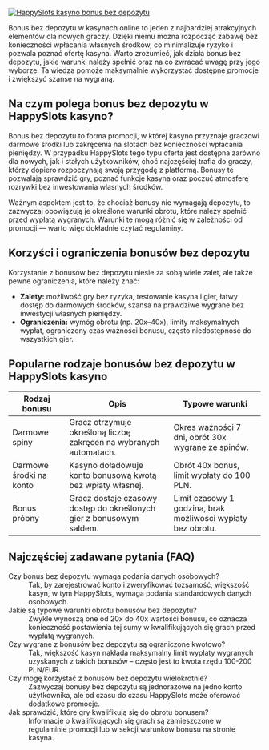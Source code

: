 [![HappySlots kasyno bonus bez depozytu](https://123-caf.pages.dev/gitsignup.png)](https://vrmoo.ru/Bt82HjjY)

<p>Bonus bez depozytu w kasynach online to jeden z najbardziej atrakcyjnych elementów dla nowych graczy. Dzięki niemu można rozpocząć zabawę bez konieczności wpłacania własnych środków, co minimalizuje ryzyko i pozwala poznać ofertę kasyna. Warto zrozumieć, jak działa bonus bez depozytu, jakie warunki należy spełnić oraz na co zwracać uwagę przy jego wyborze. Ta wiedza pomoże maksymalnie wykorzystać dostępne promocje i zwiększyć szanse na wygraną.</p>  <h2>Na czym polega bonus bez depozytu w HappySlots kasyno?</h2> <p>Bonus bez depozytu to forma promocji, w której kasyno przyznaje graczowi darmowe środki lub zakręcenia na slotach bez konieczności wpłacania pieniędzy. W przypadku HappySlots tego typu oferta jest dostępna zarówno dla nowych, jak i stałych użytkowników, choć najczęściej trafia do graczy, którzy dopiero rozpoczynają swoją przygodę z platformą. Bonusy te pozwalają sprawdzić gry, poznać funkcje kasyna oraz poczuć atmosferę rozrywki bez inwestowania własnych środków.</p> <p>Ważnym aspektem jest to, że chociaż bonusy nie wymagają depozytu, to zazwyczaj obowiązują je określone warunki obrotu, które należy spełnić przed wypłatą wygranych. Warunki te mogą różnić się w zależności od promocji — warto więc dokładnie czytać regulaminy.</p>  <h2>Korzyści i ograniczenia bonusów bez depozytu</h2> <p>Korzystanie z bonusów bez depozytu niesie za sobą wiele zalet, ale także pewne ograniczenia, które należy znać:</p> <ul>   <li><strong>Zalety:</strong> możliwość gry bez ryzyka, testowanie kasyna i gier, łatwy dostęp do darmowych środków, szansa na prawdziwe wygrane bez inwestycji własnych pieniędzy.</li>   <li><strong>Ograniczenia:</strong> wymóg obrotu (np. 20x–40x), limity maksymalnych wypłat, ograniczony czas ważności bonusu, często niedostępność do wszystkich gier.</li> </ul>  <h2>Popularne rodzaje bonusów bez depozytu w HappySlots kasyno</h2> <table>   <thead>     <tr>       <th>Rodzaj bonusu</th>       <th>Opis</th>       <th>Typowe warunki</th>     </tr>   </thead>   <tbody>     <tr>       <td>Darmowe spiny</td>       <td>Gracz otrzymuje określoną liczbę zakręceń na wybranych automatach.</td>       <td>Okres ważności 7 dni, obrót 30x wygrane ze spinów.</td>     </tr>     <tr>       <td>Darmowe środki na konto</td>       <td>Kasyno doładowuje konto bonusową kwotą bez wpłaty własnej.</td>       <td>Obrót 40x bonus, limit wypłaty do 100 PLN.</td>     </tr>     <tr>       <td>Bonus próbny</td>       <td>Gracz dostaje czasowy dostęp do określonych gier z bonusowym saldem.</td>       <td>Limit czasowy 1 godzina, brak możliwości wypłaty bez obrotu.</td>     </tr>   </tbody> </table>  <h2>Najczęściej zadawane pytania (FAQ)</h2> <dl>   <dt>Czy bonus bez depozytu wymaga podania danych osobowych?</dt>   <dd>Tak, by zarejestrować konto i zweryfikować tożsamość, większość kasyn, w tym HappySlots, wymaga podania standardowych danych osobowych.</dd>    <dt>Jakie są typowe warunki obrotu bonusów bez depozytu?</dt>   <dd>Zwykle wynoszą one od 20x do 40x wartości bonusu, co oznacza konieczność postawienia tej sumy w kwalifikujących się grach przed wypłatą wygranych.</dd>    <dt>Czy wygrane z bonusów bez depozytu są ograniczone kwotowo?</dt>   <dd>Tak, większość kasyn nakłada maksymalny limit wypłaty wygranych uzyskanych z takich bonusów – często jest to kwota rzędu 100-200 PLN/EUR.</dd>    <dt>Czy mogę korzystać z bonusów bez depozytu wielokrotnie?</dt>   <dd>Zazwyczaj bonusy bez depozytu są jednorazowe na jedno konto użytkownika, ale od czasu do czasu HappySlots może oferować dodatkowe promocje.</dd>    <dt>Jak sprawdzić, które gry kwalifikują się do obrotu bonusem?</dt>   <dd>Informacje o kwalifikujących się grach są zamieszczone w regulaminie promocji lub w sekcji warunków bonusu na stronie kasyna.</dd> </dl>